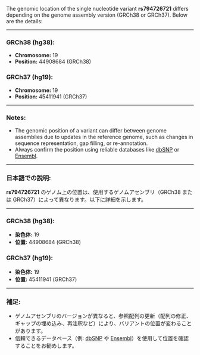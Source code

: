 The genomic location of the single nucleotide variant **rs794726721** differs depending on the genome assembly version (GRCh38 or GRCh37). Below are the details:

---

### **GRCh38 (hg38):**
- **Chromosome:** 19
- **Position:** 44908684 (GRCh38)

### **GRCh37 (hg19):**
- **Chromosome:** 19
- **Position:** 45411941 (GRCh37)

---

### Notes:
- The genomic position of a variant can differ between genome assemblies due to updates in the reference genome, such as changes in sequence representation, gap filling, or re-annotation.
- Always confirm the position using reliable databases like [dbSNP](https://www.ncbi.nlm.nih.gov/snp/) or [Ensembl](https://www.ensembl.org/).

---

### 日本語での説明:

**rs794726721** のゲノム上の位置は、使用するゲノムアセンブリ（GRCh38 または GRCh37）によって異なります。以下に詳細を示します。

---

### **GRCh38 (hg38):**
- **染色体:** 19
- **位置:** 44908684 (GRCh38)

### **GRCh37 (hg19):**
- **染色体:** 19
- **位置:** 45411941 (GRCh37)

---

### 補足:
- ゲノムアセンブリのバージョンが異なると、参照配列の更新（配列の修正、ギャップの埋め込み、再注釈など）により、バリアントの位置が変わることがあります。
- 信頼できるデータベース（例: [dbSNP](https://www.ncbi.nlm.nih.gov/snp/) や [Ensembl](https://www.ensembl.org/)）を使用して位置を確認することをお勧めします。

